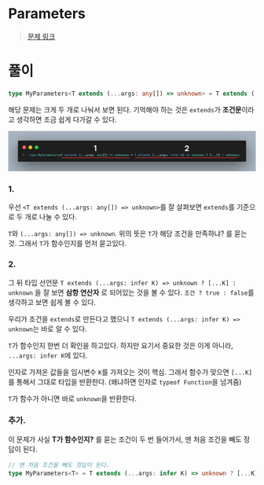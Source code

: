 # Parameters

> [문제 링크](https://github.com/type-challenges/type-challenges/blob/main/questions/03312-easy-parameters/README.ko.md)

# 풀이

```ts
type MyParameters<T extends (...args: any[]) => unknown> = T extends (...args: infer K) => unknown ? [...K] : unknown;
```

해당 문제는 크게 두 개로 나눠서 보면 된다.
기억해야 하는 것은 `extends`가 **조건문**이라고 생각하면 조금 쉽게 다가갈 수 있다.

![parameters](./images/parameters.png)

### 1.

우선 `<T extends (...args: any[]) => unknown>`를 잘 살펴보면
`extends`를 기준으로 두 개로 나눌 수 있다.

`T`와 `(...args: any[]) => unknown`.
위의 뜻은 `T`가 해당 조건을 만족하냐? 를 묻는 것.
그래서 `T`가 함수인지를 먼저 묻고있다.

### 2.

그 뒤 타입 선언문 `T extends (...args: infer K) => unknown ? [...K] : unknown` 을 잘 보면 **삼항 연산자** 로 되어있는 것을 볼 수 있다.
`조건 ? true : false`를 생각하고 보면 쉽게 볼 수 있다.

우리가 조건을 `extends`로 만든다고 했으니 `T extends (...args: infer K) => unknown`는 바로 알 수 있다.

`T`가 함수인지 한번 더 확인을 하고있다. 하지만 요기서 중요한 것은 이게 아니라, `...args: infer K`에 있다.

인자로 가져온 값들을 임시변수 `K`를 가져오는 것이 핵심. 그래서 함수가 맞으면 `[...K]`를 통해서 그대로 타입을 반환한다. (왜냐하면 인자로 `typeof Function`을 넘겨줌)

`T`가 함수가 아니면 바로 `unknown`을 반환한다.

### 추가.

이 문제가 사실 **T가 함수인지?** 를 묻는 조건이 두 번 들어가서, 맨 처음 조건을 빼도 정답이 된다.

```ts
// 맨 처음 조건을 빼도 정답이 된다.
type MyParameters<T> = T extends (...args: infer K) => unknown ? [...K] : unknown;
```
